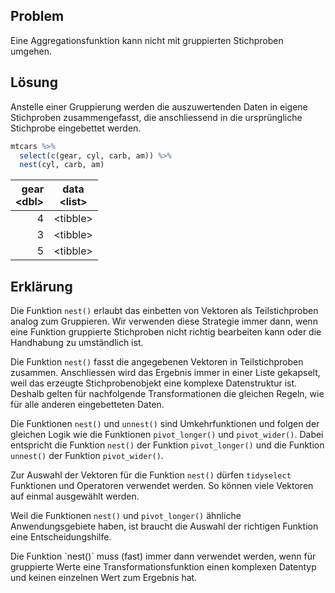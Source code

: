
## Problem

Eine Aggregationsfunktion kann nicht mit gruppierten Stichproben umgehen. 

## Lösung

Anstelle einer Gruppierung werden die auszuwertenden Daten in eigene Stichproben zusammengefasst, die anschliessend in die ursprüngliche Stichprobe eingebettet werden.

```R
mtcars %>% 
  select(c(gear, cyl, carb, am)) %>%
  nest(cyl, carb, am)
```

| gear <br> &lt;dbl> | data <br> &lt;list> |
| ---: | :---: |
| 4 | &lt;tibble> |
| 3 | &lt;tibble> |			
| 5 | &lt;tibble> |			

## Erklärung

Die Funktion `nest()` erlaubt das einbetten von Vektoren als Teilstichproben analog zum Gruppieren. Wir verwenden diese Strategie immer dann, wenn eine Funktion gruppierte Stichproben nicht richtig bearbeiten kann oder die Handhabung zu umständlich ist. 

Die Funktion `nest()` fasst die angegebenen Vektoren in Teilstichproben zusammen. Anschliessen wird  das Ergebnis immer in einer Liste gekapselt, weil das erzeugte Stichprobenobjekt eine komplexe Datenstruktur ist. Deshalb gelten für nachfolgende Transformationen die gleichen Regeln, wie für alle anderen eingebetteten Daten.

Die Funktionen `nest()` und `unnest()` sind Umkehrfunktionen und folgen der gleichen Logik wie die Funktionen `pivot_longer()` und `pivot_wider()`. Dabei entspricht die Funktion `nest()` der Funktion `pivot_longer()` und die Funktion `unnest()` der Funktion `pivot_wider()`. 

Zur Auswahl der Vektoren für die Funktion `nest()` dürfen `tidyselect` Funktionen und Operatoren verwendet werden. So können viele Vektoren auf einmal ausgewählt werden.

Weil die Funktionen `nest()` und `pivot_longer()` ähnliche Anwendungsgebiete haben, ist braucht die Auswahl der richtigen Funktion eine Entscheidungshilfe. 

<p class="alert alert-success" markdown="1">
Die Funktion `nest()` muss (fast) immer dann verwendet werden, wenn für gruppierte Werte eine Transformationsfunktion einen komplexen Datentyp und keinen einzelnen Wert zum Ergebnis hat. 
</p>
